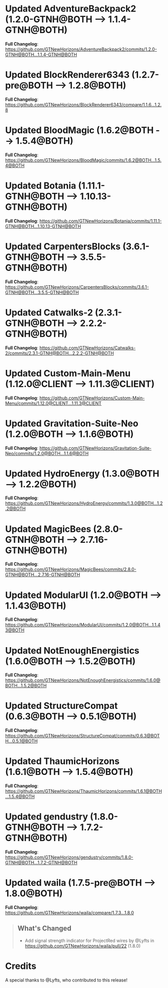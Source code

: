 # Updated AdventureBackpack2 (1.2.0-GTNH@BOTH --> 1.1.4-GTNH@BOTH)
**Full Changelog**: https://github.com/GTNewHorizons/AdventureBackpack2/commits/1.2.0-GTNH@BOTH...1.1.4-GTNH@BOTH

# Updated BlockRenderer6343 (1.2.7-pre@BOTH --> 1.2.8@BOTH)
**Full Changelog**: https://github.com/GTNewHorizons/BlockRenderer6343/compare/1.1.6...1.2.8

# Updated BloodMagic (1.6.2@BOTH --> 1.5.4@BOTH)
**Full Changelog**: https://github.com/GTNewHorizons/BloodMagic/commits/1.6.2@BOTH...1.5.4@BOTH

# Updated Botania (1.11.1-GTNH@BOTH --> 1.10.13-GTNH@BOTH)
**Full Changelog**: https://github.com/GTNewHorizons/Botania/commits/1.11.1-GTNH@BOTH...1.10.13-GTNH@BOTH

# Updated CarpentersBlocks (3.6.1-GTNH@BOTH --> 3.5.5-GTNH@BOTH)
**Full Changelog**: https://github.com/GTNewHorizons/CarpentersBlocks/commits/3.6.1-GTNH@BOTH...3.5.5-GTNH@BOTH

# Updated Catwalks-2 (2.3.1-GTNH@BOTH --> 2.2.2-GTNH@BOTH)
**Full Changelog**: https://github.com/GTNewHorizons/Catwalks-2/commits/2.3.1-GTNH@BOTH...2.2.2-GTNH@BOTH

# Updated Custom-Main-Menu (1.12.0@CLIENT --> 1.11.3@CLIENT)
**Full Changelog**: https://github.com/GTNewHorizons/Custom-Main-Menu/commits/1.12.0@CLIENT...1.11.3@CLIENT

# Updated Gravitation-Suite-Neo (1.2.0@BOTH --> 1.1.6@BOTH)
**Full Changelog**: https://github.com/GTNewHorizons/Gravitation-Suite-Neo/commits/1.2.0@BOTH...1.1.6@BOTH

# Updated HydroEnergy (1.3.0@BOTH --> 1.2.2@BOTH)
**Full Changelog**: https://github.com/GTNewHorizons/HydroEnergy/commits/1.3.0@BOTH...1.2.2@BOTH

# Updated MagicBees (2.8.0-GTNH@BOTH --> 2.7.16-GTNH@BOTH)
**Full Changelog**: https://github.com/GTNewHorizons/MagicBees/commits/2.8.0-GTNH@BOTH...2.7.16-GTNH@BOTH

# Updated ModularUI (1.2.0@BOTH --> 1.1.43@BOTH)
**Full Changelog**: https://github.com/GTNewHorizons/ModularUI/commits/1.2.0@BOTH...1.1.43@BOTH

# Updated NotEnoughEnergistics (1.6.0@BOTH --> 1.5.2@BOTH)
**Full Changelog**: https://github.com/GTNewHorizons/NotEnoughEnergistics/commits/1.6.0@BOTH...1.5.2@BOTH

# Updated StructureCompat (0.6.3@BOTH --> 0.5.1@BOTH)
**Full Changelog**: https://github.com/GTNewHorizons/StructureCompat/commits/0.6.3@BOTH...0.5.1@BOTH

# Updated ThaumicHorizons (1.6.1@BOTH --> 1.5.4@BOTH)
**Full Changelog**: https://github.com/GTNewHorizons/ThaumicHorizons/commits/1.6.1@BOTH...1.5.4@BOTH

# Updated gendustry (1.8.0-GTNH@BOTH --> 1.7.2-GTNH@BOTH)
**Full Changelog**: https://github.com/GTNewHorizons/gendustry/commits/1.8.0-GTNH@BOTH...1.7.2-GTNH@BOTH

# Updated waila (1.7.5-pre@BOTH --> 1.8.0@BOTH)
**Full Changelog**: https://github.com/GTNewHorizons/waila/compare/1.7.3...1.8.0
>## What's Changed
> * Add signal strength indicator for ProjectRed wires by @Lyfts in https://github.com/GTNewHorizons/waila/pull/22 (1.8.0)
>

# Credits
A special thanks to @Lyfts, who contributed to this release!